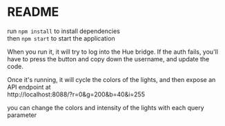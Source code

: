 # README #

run `npm install` to install dependencies  
then `npm start` to start the application  


When you run it, it will try to log into the Hue bridge. If the auth fails, 
you'll have to press the button and copy down the username, and update the code.

Once it's running, it will cycle the colors of the lights, and then expose an API endpoint at  
http://localhost:8088/?r=0&g=200&b=40&i=255

you can change the colors and intensity of the lights with each query parameter

